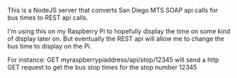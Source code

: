 This is a NodeJS server that converts San Diego MTS SOAP api calls for bus times to REST api calls. 

I'm using this on my Raspberry Pi to hopefully display the time on some kind of display later on.
But eventually the REST api will allow me to change the bus time to display on the Pi.

For instance: 
GET myraspberrypiaddress/api/stop/12345
will send a http GET request to get the bus stop times for the stop number 12345
